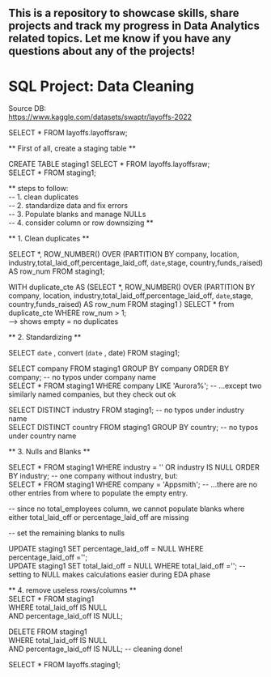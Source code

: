 ## This is a repository to showcase skills, share projects and track my progress in Data Analytics related topics. Let me know if you have any questions about any of the projects!  








# SQL Project: Data Cleaning  
Source DB:   
https://www.kaggle.com/datasets/swaptr/layoffs-2022



SELECT * FROM layoffs.layoffsraw;  

** First of all, create a staging table **  

CREATE TABLE staging1 SELECT * FROM layoffs.layoffsraw;  
SELECT * FROM staging1;  


** steps to follow:  
-- 1. clean duplicates  
-- 2. standardize data and fix errors  
-- 3. Populate blanks and manage NULLs  
-- 4. consider column or row downsizing **  


** 1. Clean duplicates **   

SELECT *, ROW_NUMBER() OVER (PARTITION BY company, location, industry,total_laid_off,percentage_laid_off, `date`,stage, country,funds_raised) AS row_num FROM staging1;

WITH duplicate_cte AS
(SELECT *, ROW_NUMBER() OVER (PARTITION BY company, location, industry,total_laid_off,percentage_laid_off, `date`,stage, country,funds_raised) AS row_num FROM staging1
)
SELECT * from duplicate_cte WHERE row_num > 1;   
--> shows empty = no duplicates



** 2. Standardizing **  

SELECT `date` , convert (`date` , date) FROM staging1;


SELECT company FROM staging1 GROUP BY company ORDER BY company; -- no typos under company name  
SELECT * FROM staging1 WHERE company LIKE 'Aurora%'; -- ...except two similarly named companies, but they check out ok  

SELECT DISTINCT industry FROM staging1; -- no typos under industry name  
SELECT DISTINCT country FROM staging1 GROUP BY country; -- no typos under country name  


** 3. Nulls and Blanks **  

SELECT * FROM staging1 WHERE industry = '' OR industry IS NULL ORDER BY industry; -- one company without industry, but:  
SELECT * FROM staging1 WHERE company = 'Appsmith'; -- ...there are no other entries from where to populate the empty entry.  

-- since no total_employees column, we cannot populate blanks where either total_laid_off or percentage_laid_off are missing  

-- set the remaining blanks to nulls  

UPDATE staging1 SET percentage_laid_off = NULL WHERE percentage_laid_off ='';  
UPDATE staging1 SET total_laid_off = NULL WHERE total_laid_off =''; -- setting to NULL makes calculations easier during EDA phase  


** 4. remove useless rows/columns **  
 SELECT * FROM staging1  
 WHERE total_laid_off IS NULL  
 AND percentage_laid_off IS NULL;  
 
 DELETE FROM staging1   
 WHERE total_laid_off IS NULL  
 AND percentage_laid_off IS NULL; -- cleaning done!  
 
 
 SELECT * FROM layoffs.staging1;  

